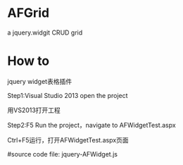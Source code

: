 # AFGrid
a jquery.widgit CRUD grid

# How to
jquery widget表格插件

Step1:Visual Studio 2013 open the project

用VS2013打开工程

Step2:F5 Run the project，navigate to AFWidgetTest.aspx

Ctrl+F5运行，打开AFWidgetTest.aspx页面


#source code file: jquery-AFWidget.js





